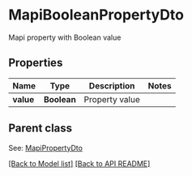 # MapiBooleanPropertyDto

Mapi property with Boolean value             

## Properties
Name | Type | Description | Notes
------------ | ------------- | ------------- | -------------
**value** | **Boolean** | Property value              | 

## Parent class

See: [MapiPropertyDto](MapiPropertyDto.md)



[[Back to Model list]](Models.md) [[Back to API README]](README.md)
